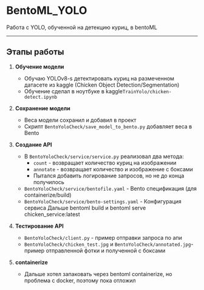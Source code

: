 # BentoML_YOLO
Работа с YOLO, обученной на детекцию куриц, в bentoML

---

## Этапы работы

1. **Обучение модели**
   - Обучаю YOLOv8-s детектировать куриц на размеченном датасете из kaggle (Chicken Object Detection/Segmentation)
   - Обучение сделал в ноутбуке в kaggle`TrainYolo/chicken-detect.ipynb`

2. **Сохранение модели**
   - Веса модели сохранил и добавил в проект
   - Скрипт `BentoYoloCheck/save_model_to_bento.py` добавляет веса в Bento

3. **Создание API**
   - В `BentoYoloCheck/service/service.py` реализовал два метода:
     - `count` - возвращает количество куриц на изображении
     - `annotate` - возвращает количество и изображение с боксами
     - Пытался добавить логирование запросов, но не до конца получилось
   - `BentoYoloCheck/service/bentofile.yaml` - Bento спецификация (для containerize/build)
   - `BentoYoloCheck/service/bento-settings.yaml` - Конфигурация сервиса
   Дальше bentoml build и bentoml serve chicken_service:latest


4. **Тестирование API**
   - `BentoYoloCheck/client.py` - пример отправки запроса по апи
   - `BentoYoloCheck/chicken_test.jpg` и `BentoYoloCheck/annotated.jpg`-  пример отправленной фотки и полученной с боксами
   

5. **containerize**
   - Дальше хотел запаковать через bentoml containerize, но проблема с docker, поэтому пока отложил





